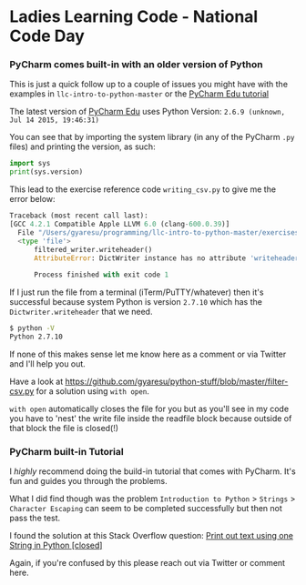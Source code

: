 # Ladies Learning Code - National Code Day

### PyCharm comes built-in with an older version of Python

This is just a quick follow up to a couple of issues you might have with the examples in `llc-intro-to-python-master` or the [PyCharm Edu tutorial][pc]

The latest version of [PyCharm Edu][pc] uses Python Version: `2.6.9 (unknown, Jul 14 2015, 19:46:31) `

You can see that by importing the system library (in any of the PyCharm `.py` files) and printing the version, as such:

```python
import sys
print(sys.version)
```

This lead to the exercise reference code `writing_csv.py` to give me the error below:

```python
Traceback (most recent call last):
[GCC 4.2.1 Compatible Apple LLVM 6.0 (clang-600.0.39)]
  File "/Users/gyaresu/programming/llc-intro-to-python-master/exercises/writing-example.py", line 24, in <module>
  <type 'file'>
      filtered_writer.writeheader()
      AttributeError: DictWriter instance has no attribute 'writeheader'
      
      Process finished with exit code 1
```

If I just run the file from a terminal (iTerm/PuTTY/whatever) then it's successful because system Python is version `2.7.10` which has the `Dictwriter.writeheader` that we need.

```bash
$ python -V
Python 2.7.10
```


If none of this makes sense let me know here as a comment or via Twitter and I'll help you out.

Have a look at https://github.com/gyaresu/python-stuff/blob/master/filter-csv.py for a solution using `with open`. 

`with open` automatically closes the file for you but as you'll see in my code you have to 'nest' the write file inside the readfile block because outside of that block the file is closed(!)

### PyCharm built-in Tutorial

I _highly_ recommend doing the build-in tutorial that comes with PyCharm. It's fun and guides you through the problems.

What I did find though was the problem `Introduction to Python` > `Strings` > `Character Escaping` can seem to be completed successfully but then not pass the test.

I found the solution at this Stack Overflow question: [Print out text using one String in Python [closed]][so]

Again, if you're confused by this please reach out via Twitter or comment here.

[pc]:       https://www.jetbrains.com/pycharm-edu
[so]:       http://stackoverflow.com/questions/27464503/print-out-text-using-one-string-in-python
